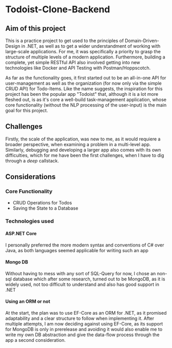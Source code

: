 # Todoist-Clone-Backend

## Aim of this project
This is a practice project to get used to the principles of Domain-Driven-Design in .NET, as well as to get a wider understandment of working with large-scale applications. 
For me, it was specifically a priority to grasp the structure of multiple levels of a modern application. 
Furthermore, building a complete, yet simple RESTful API also involved getting into new technologies like Docker and API Testing with Postman/Hoppscotch.

As far as the functionality goes, it first started out to be an all-in-one API for user-management as well as the organization (for now only via the simple CRUD API) for Todo-Items. 
Like the name suggests, the inspiration for this project has been the popular app "Todoist" that, although it is a lot more fleshed out, is as it's core a well-build task-management application, whose core functionality (without the NLP processing of the user-input) is the main goal for this project.

## Challenges 
Firstly, the scale of the application, was new to me, as it would requiere a broader perspective, when examining a problem in a multi-level app. 
Similarly, debugging and developing a larger app also comes with its own difficulties, which for me have been the first challenges, when I have to dig through a *deep* callstack. 

## Considerations

### Core Functionality 
- CRUD Operations for Todos
- Saving the State to a Database


### Technologies used 

#### ASP.NET Core
I personally preferred the more modern syntax and conventions of C# over Java, as both languages seemed applicable for writing such an app

#### Mongo DB
Without having to mess with any sort of SQL-Query for now, I chose an non-sql database which after some research, turned out to be MongoDB, as it is widely used, not too difficult to understand and also has good support in .NET

#### Using an ORM or not 
At the start, the plan was to use EF-Core as an ORM for .NET, as it promised adaptability and a clear structure to follow when implementing it. After multiple attempts, I am now deciding against using EF-Core, as its support for MongoDB is only in prerelease and avoiding it would also enable me to write my own DB abstraction and give the data-flow process through the app a second consideration.
